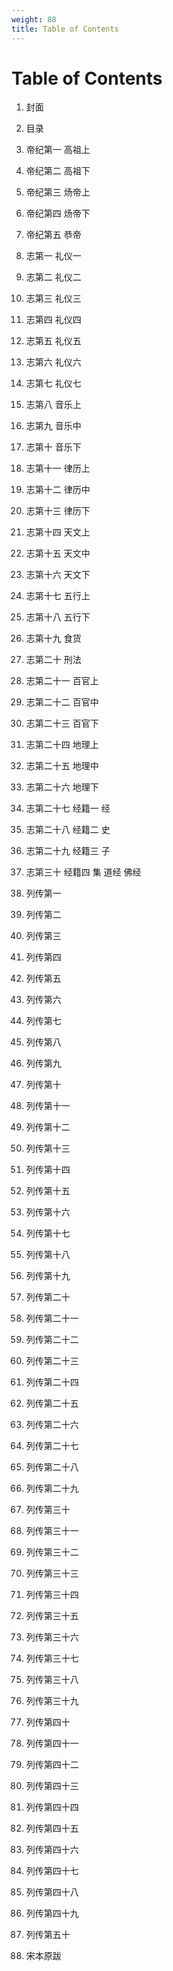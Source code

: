 ```yaml
---
weight: 88
title: Table of Contents
---
```


# Table of Contents

1. <span id="Table_of_Contents-1"></span>
封面

2. <span id="Table_of_Contents-2"></span>
目录

3. <span id="Table_of_Contents-3"></span>
帝纪第一 高祖上

4. <span id="Table_of_Contents-4"></span>
帝纪第二 高祖下

5. <span id="Table_of_Contents-5"></span>
帝纪第三 炀帝上

6. <span id="Table_of_Contents-6"></span>
帝纪第四 炀帝下

7. <span id="Table_of_Contents-7"></span>
帝纪第五 恭帝

8. <span id="Table_of_Contents-8"></span>
志第一 礼仪一

9. <span id="Table_of_Contents-9"></span>
志第二 礼仪二

10. <span id="Table_of_Contents-10"></span>
志第三 礼仪三

11. <span id="Table_of_Contents-11"></span>
志第四 礼仪四

12. <span id="Table_of_Contents-12"></span>
志第五 礼仪五

13. <span id="Table_of_Contents-13"></span>
志第六 礼仪六

14. <span id="Table_of_Contents-14"></span>
志第七 礼仪七

15. <span id="Table_of_Contents-15"></span>
志第八 音乐上

16. <span id="Table_of_Contents-16"></span>
志第九 音乐中

17. <span id="Table_of_Contents-17"></span>
志第十 音乐下

18. <span id="Table_of_Contents-18"></span>
志第十一 律历上

19. <span id="Table_of_Contents-19"></span>
志第十二 律历中

20. <span id="Table_of_Contents-20"></span>
志第十三 律历下

21. <span id="Table_of_Contents-21"></span>
志第十四 天文上

22. <span id="Table_of_Contents-22"></span>
志第十五 天文中

23. <span id="Table_of_Contents-23"></span>
志第十六 天文下

24. <span id="Table_of_Contents-24"></span>
志第十七 五行上

25. <span id="Table_of_Contents-25"></span>
志第十八 五行下

26. <span id="Table_of_Contents-26"></span>
志第十九 食货

27. <span id="Table_of_Contents-27"></span>
志第二十 刑法

28. <span id="Table_of_Contents-28"></span>
志第二十一 百官上

29. <span id="Table_of_Contents-29"></span>
志第二十二 百官中

30. <span id="Table_of_Contents-30"></span>
志第二十三 百官下

31. <span id="Table_of_Contents-31"></span>
志第二十四 地理上

32. <span id="Table_of_Contents-32"></span>
志第二十五 地理中

33. <span id="Table_of_Contents-33"></span>
志第二十六 地理下

34. <span id="Table_of_Contents-34"></span>
志第二十七 经籍一 经

35. <span id="Table_of_Contents-35"></span>
志第二十八 经籍二 史

36. <span id="Table_of_Contents-36"></span>
志第二十九 经籍三 子

37. <span id="Table_of_Contents-37"></span>
志第三十 经籍四 集 道经 佛经

38. <span id="Table_of_Contents-38"></span>
列传第一

39. <span id="Table_of_Contents-39"></span>
列传第二

40. <span id="Table_of_Contents-40"></span>
列传第三

41. <span id="Table_of_Contents-41"></span>
列传第四

42. <span id="Table_of_Contents-42"></span>
列传第五

43. <span id="Table_of_Contents-43"></span>
列传第六

44. <span id="Table_of_Contents-44"></span>
列传第七

45. <span id="Table_of_Contents-45"></span>
列传第八

46. <span id="Table_of_Contents-46"></span>
列传第九

47. <span id="Table_of_Contents-47"></span>
列传第十

48. <span id="Table_of_Contents-48"></span>
列传第十一

49. <span id="Table_of_Contents-49"></span>
列传第十二

50. <span id="Table_of_Contents-50"></span>
列传第十三

51. <span id="Table_of_Contents-51"></span>
列传第十四

52. <span id="Table_of_Contents-52"></span>
列传第十五

53. <span id="Table_of_Contents-53"></span>
列传第十六

54. <span id="Table_of_Contents-54"></span>
列传第十七

55. <span id="Table_of_Contents-55"></span>
列传第十八

56. <span id="Table_of_Contents-56"></span>
列传第十九

57. <span id="Table_of_Contents-57"></span>
列传第二十

58. <span id="Table_of_Contents-58"></span>
列传第二十一

59. <span id="Table_of_Contents-59"></span>
列传第二十二

60. <span id="Table_of_Contents-60"></span>
列传第二十三

61. <span id="Table_of_Contents-61"></span>
列传第二十四

62. <span id="Table_of_Contents-62"></span>
列传第二十五

63. <span id="Table_of_Contents-63"></span>
列传第二十六

64. <span id="Table_of_Contents-64"></span>
列传第二十七

65. <span id="Table_of_Contents-65"></span>
列传第二十八

66. <span id="Table_of_Contents-66"></span>
列传第二十九

67. <span id="Table_of_Contents-67"></span>
列传第三十

68. <span id="Table_of_Contents-68"></span>
列传第三十一

69. <span id="Table_of_Contents-69"></span>
列传第三十二

70. <span id="Table_of_Contents-70"></span>
列传第三十三

71. <span id="Table_of_Contents-71"></span>
列传第三十四

72. <span id="Table_of_Contents-72"></span>
列传第三十五

73. <span id="Table_of_Contents-73"></span>
列传第三十六

74. <span id="Table_of_Contents-74"></span>
列传第三十七

75. <span id="Table_of_Contents-75"></span>
列传第三十八

76. <span id="Table_of_Contents-76"></span>
列传第三十九

77. <span id="Table_of_Contents-77"></span>
列传第四十

78. <span id="Table_of_Contents-78"></span>
列传第四十一

79. <span id="Table_of_Contents-79"></span>
列传第四十二

80. <span id="Table_of_Contents-80"></span>
列传第四十三

81. <span id="Table_of_Contents-81"></span>
列传第四十四

82. <span id="Table_of_Contents-82"></span>
列传第四十五

83. <span id="Table_of_Contents-83"></span>
列传第四十六

84. <span id="Table_of_Contents-84"></span>
列传第四十七

85. <span id="Table_of_Contents-85"></span>
列传第四十八

86. <span id="Table_of_Contents-86"></span>
列传第四十九

87. <span id="Table_of_Contents-87"></span>
列传第五十

88. <span id="Table_of_Contents-88"></span>
宋本原跋
